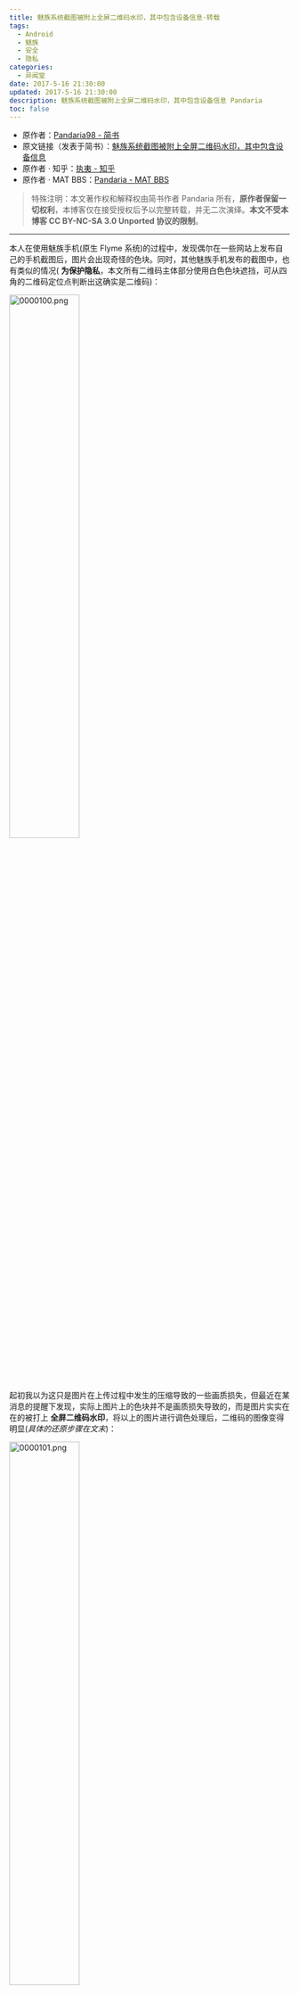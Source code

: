 ```yaml
---
title: 魅族系统截图被附上全屏二维码水印，其中包含设备信息·转载
tags:
  - Android
  - 魅族
  - 安全
  - 隐私
categories:
  - 异闻堂
date: 2017-5-16 21:30:00
updated: 2017-5-16 21:30:00
description: 魅族系统截图被附上全屏二维码水印，其中包含设备信息 Pandaria
toc: false
---
```


<!-- more -->

- 原作者：[Pandaria98 - 简书](http://www.jianshu.com/u/f5f26e7f4133)
- 原文链接（发表于简书）：[魅族系统截图被附上全屏二维码水印，其中包含设备信息](http://www.jianshu.com/p/a1119d547f3d)
- 原作者 · 知乎：[执夷 - 知乎](https://www.zhihu.com/people/wu-ling-jiang-71/activities)
- 原作者 · MAT BBS：[Pandaria - MAT BBS](https://mat.letitfly.me/?4414)

> 特殊注明：本文著作权和解释权由简书作者 Pandaria 所有，**原作者保留一切权利**，本博客仅在接受授权后予以完整转载，并无二次演绎。**本文不受本博客 CC BY-NC-SA 3.0 Unported 协议的限制**。

----

本人在使用魅族手机(原生 Flyme 系统)的过程中，发现偶尔在一些网站上发布自己的手机截图后，图片会出现奇怪的色块。同时，其他魅族手机发布的截图中，也有类似的情况( **为保护隐私**，本文所有二维码主体部分使用白色色块遮挡，可从四角的二维码定位点判断出这确实是二维码)：

<img src="https://i.loli.net/2017/08/21/599afce9e41d3.png" style="width:50%" alt="0000100.png" />

起初我以为这只是图片在上传过程中发生的压缩导致的一些画质损失，但最近在某消息的提醒下发现，实际上图片上的色块并不是画质损失导致的，而是图片实实在在的被打上 **全屏二维码水印**，将以上的图片进行调色处理后，二维码的图像变得明显(*具体的还原步骤在文末*)：

<img src="https://i.loli.net/2017/08/21/599afce9c8f6c.png" style="width:50%" alt="0000101.png" />

在**反色**之后，它就是一个实实在在的二维码了：

<img src="https://i.loli.net/2017/08/21/599afce99822b.png" style="width:50%" alt="0000102.png" />

识别结果是(为保护隐私，本文字符串中部分字符用「*」号代替)：

```
#192#168#0#115#,460013*****8248#A10ABN****3H#m1metal
```

稍加分析，可以容易的判断出：

- 前四串字符是 IP 地址，这里是一个内网 IP
- 第五串字符是 IMSI 码，类似 IMEI，用于标识 SIM 卡
- 第六串字符是魅族设备的序列号
- 最后一串字符是魅族设备的型号
- 关于 IMSI

我对于 IMSI 也是知之甚少，这里将我通过搜索引擎的来的结果列于下方(不保证准确)：

- IMSI 与 手机号码 没有必然的对应关系
- IMSI 在到达运营商的交换机才可知道与 手机号码 相应的对应关系
- **可能**存在通过 IMSI 得到地域位置的算法

另外，在探索过程中，在魅族社区找到了这样一张图：

<img src="https://i.loli.net/2017/08/21/599afce9d096e.png" style="width:50%" alt="0000103.png" />


经过同样的步骤还原之后，得到了这样一张二维码：

<img src="https://i.loli.net/2017/08/21/599afce9c7046.png" style="width:50%" alt="0000104.png" />

识别结果是：

```
#---#---#---#---#460011*****2453#95AQACQ****M7#MX6#
```

结果完全类似，只是由于可能是断网截图，IP 信息被留空了。
那么问题就来了，这种现象到底是不是个例呢？

**不是，它是完全可以被复现的。**

复现的方法非常简单，只要截图的背景颜色较深，就会出现二维码水印。而浅色背景的截图则不会出现二维码。

> 注：以下测试基于本人自己的手机

- 机型：魅族 PRO 6
- 固件版本：Flyme 6.0.2.0A
- 这是截至本文发布，魅族官网上 PRO 6 的稳定版固件的最新版本：

![0000105.png](https://i.loli.net/2017/08/21/599afce9b9e17.png)

----

下面是我在 JuiceSSH 中截图以后得到的图片：

<img src="https://i.loli.net/2017/08/21/599afce9e044a.png" style="width:50%" alt="0000106.png" />

在手机上打开，肉眼几乎看不出上面有二维码(但还是能看见)，而在电脑上打开，由于图片解码库不同的缘故，可能导致完全看不到二维码，但是通过在网站上发布，经过服务端的压缩之后，二维码变得明显：

<img src="https://i.loli.net/2017/08/21/599afce9e167e.png" style="width:50%" alt="0000107.png" />

同样的步骤将二维码还原：

<img src="https://i.loli.net/2017/08/21/599afce9c7742.png" style="width:50%" alt="0000108.png" />

识别的结果：

```
#---#---#---#---#460023*****9130,460009*****0563#80QBC***JFY#PRO6#
```

由于我的手机是双卡，所以 IMSI 也有两个。经过在 OSBuild 这个应用中查看发现，与手机实际的 IMSI 吻合。
而下面是用 fooView 第三方截图获得的图片，没有任何的二维码水印。

<img src="https://i.loli.net/2017/08/21/599afce9df937.png" style="width:50%" alt="0000109.png" />

### 还原步骤

- 使用魅族手机在 JuiceSSH 等背景颜色较深且为纯色的应用内进行系统截图，也可以对上方展示的没有二维码的图进行截图
- 此时用手机的图库查看图片，仔细看可以看到轻微的二维码
- 到酷安等发布图片将遭到压缩的网站上发布图片，获取压缩后的图片，如果直接用 Photo Editor 对原图进行还原，可能根本看不到二维码
- 使用 Photo Editor 调整
  - 打开图片，选择「色阶」，调整上方三个滑块至靠近波峰处，二维码将变得明显，点击右上角的勾保存操作(保存操作这一步下同)
  - 选择「特效」-「自动对比度」，保存
  - 选择「特效」-「负片」，保存
  - 点击右上角的蓝色保存按钮，保存图片到指定的路径
- 识别你获得的二维码图片

本文只讲述事实，不作过多评价。
只是希望各位不要再用魅族的系统截图。
推荐使用第三方截图。

> **以下是目前为止与魅族官方人员对话的截图：**

![0000113.png](https://i.loli.net/2017/08/21/599afd064d14d.png)
![0000111.png](https://i.loli.net/2017/08/21/599afd065ccd5.png)
![0000112.png](https://i.loli.net/2017/08/21/599afd064e116.png)

----

- 原作者授权 [RockyLo](https://akarin.moe) 转载的知乎专栏：[转载：魅族系统截图被附上全屏二维码水印，其中包含设备信息 - 知乎专栏](https://zhuanlan.zhihu.com/p/26936016)
- 与本文章相关的知乎问题在此处：[如何评价魅族为系统截图添加水印的行为？ - 知乎](https://www.zhihu.com/question/59919887)
- 对于位于知乎专栏和原文简书评论区的疑问，原作者补充了发现此问题的系统版本截图：

<img src="https://i.loli.net/2017/08/21/599afd064ee7a.jpg" style="width:50%" alt="0000110.jpg" />

> 直到 `2017年/5月/16日` 为止此版本依旧是魅族官方最新的稳定版。
